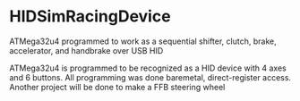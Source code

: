 # HIDSimRacingDevice
ATMega32u4 programmed to work as a sequential shifter, clutch, brake, accelerator, and handbrake over USB HID

ATMega32u4 is programmed to be recognized as a HID device with 4 axes and 6 buttons. All programming was done baremetal, direct-register access. 
Another project will be done to make a FFB steering wheel
